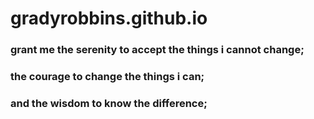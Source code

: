 # gradyrobbins.github.io
### grant me the serenity to accept the things i cannot change;
### the courage to change the things i can;
### and the wisdom to know the difference;
